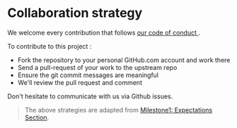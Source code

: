 # Collaboration strategy

We welcome every contribution that follows <a href=https://github.com/UBC-MDS/miniTidyR/blob/master/CONDUCT.md> our code of conduct </a>.

To contribute to this project :

- Fork the repository to your personal GitHub.com account and work there
- Send a pull-request of your work to the upstream repo
- Ensure the git commit messages are meaningful
- We'll review the pull request and comment

Don't hesitate to communicate with us via Github issues.

> The above strategies are adapted from [Milestone1: Expectations Section](https://github.ubc.ca/MDS-2018-19/DSCI_524_collab-sw-dev_students/blob/master/release/milestone1/milestone1.md).
